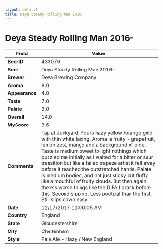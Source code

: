 ```yaml
---
layout: default
title: Deya Steady Rolling Man 2016-
---
```


# Deya Steady Rolling Man 2016-

| Field         | Value     |
|---------------|-----------|
| **BeerID** | 433076 |
| **Beer** | Deya Steady Rolling Man 2016- |
| **Brewer** | Deya Brewing Company |
| **Aroma** | 8.0 |
| **Appearance** | 4.0 |
| **Taste** | 7.0 |
| **Palate** | 3.0 |
| **Overall** | 14.0 |
| **MyScore** | 3.6 |
| **Comments** | Tap at Junkyard. Pours hazy yellow /orange gold  with thin white lacing. Aroma is fruity  - grapefruit, lemon zest, mango and a background of pine. Taste is medium sweet to light nothings which puzzled me initially as I waited for a bitter or sour transition but like a failed trapeze artist it fell away before it reached the outstretched hands. Palate is medium bodied, and not just sticky but fluffy like a mouthful of fruity clouds. But then again there's worse things like the DIPA I drank before this. Second sipping. Less poetical than the first. Still slips down easy. |
| **Date** | 12/17/2017 11:00:05 AM |
| **Country** | England |
| **State** | Gloucestershire |
| **City** | Cheltenham |
| **Style** | Pale Ale - Hazy / New England |

